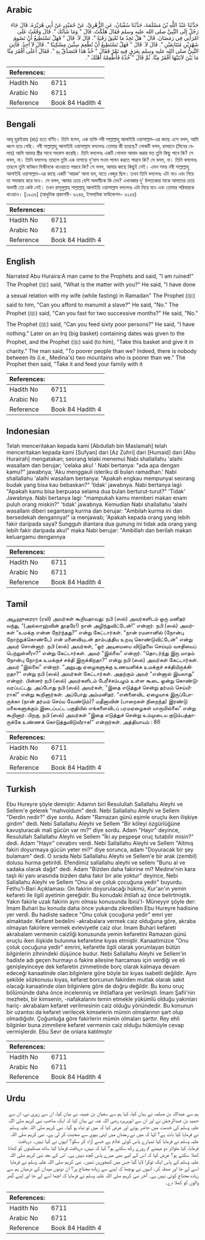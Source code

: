 ## Arabic


<div dir="rtl" lang="ar" style={{fontSize:'larger',backgroundColor:'#f8f9fa',padding:20}}>
حَدَّثَنَا عَبْدُ اللَّهِ بْنُ مَسْلَمَةَ، حَدَّثَنَا سُفْيَانُ، عَنِ الزُّهْرِيِّ، عَنْ حُمَيْدٍ، عَنْ أَبِي هُرَيْرَةَ، قَالَ جَاءَ رَجُلٌ إِلَى النَّبِيِّ صلى الله عليه وسلم فَقَالَ هَلَكْتُ‏.‏ قَالَ ‏"‏ وَمَا شَأْنُكَ ‏"‏‏.‏ قَالَ وَقَعْتُ عَلَى امْرَأَتِي فِي رَمَضَانَ‏.‏ قَالَ ‏"‏ هَلْ تَجِدُ مَا تُعْتِقُ رَقَبَةً ‏"‏‏.‏ قَالَ لاَ‏.‏ قَالَ ‏"‏ فَهَلْ تَسْتَطِيعُ أَنْ تَصُومَ شَهْرَيْنِ مُتَتَابِعَيْنِ ‏"‏‏.‏ قَالَ لاَ‏.‏ قَالَ ‏"‏ فَهَلْ تَسْتَطِيعُ أَنْ تُطْعِمَ سِتِّينَ مِسْكِينًا ‏"‏‏.‏ قَالَ لاَ أَجِدُ‏.‏ فَأُتِيَ النَّبِيُّ صلى الله عليه وسلم بِعَرَقٍ فِيهِ تَمْرٌ فَقَالَ ‏"‏ خُذْ هَذَا فَتَصَدَّقْ بِهِ ‏"‏‏.‏ فَقَالَ أَعَلَى أَفْقَرَ مِنَّا مَا بَيْنَ لاَبَتَيْهَا أَفْقَرُ مِنَّا‏.‏ ثُمَّ قَالَ ‏"‏ خُذْهُ فَأَطْعِمْهُ أَهْلَكَ ‏"‏‏.‏
</div>
<div style={{backgroundColor:'#f8f9fa',padding:20, marginBottom: 10}}><table> <thead> <tr> <th>References:</th> <th></th> </tr> </thead> <tbody><tr><td>Hadith No</td><td>6711</td></tr><tr><td>Arabic No</td><td>6711</td></tr><tr><td>Reference</td><td>Book 84 Hadith 4</td></tr></tbody></table></div>

## Bengali


<div dir="ltr" lang="bn" style={{fontSize:'larger',backgroundColor:'#f8f9fa',padding:20}}>
আবূ হুরাইরাহ (রাঃ) হতে বর্ণিত। তিনি বলেন, এক ব্যক্তি নবী সাল্লাল্লাহু আলাইহি ওয়াসাল্লাম-এর কাছে এসে বলল, আমি ধ্বংস হয়ে গেছি। নবী সাল্লাল্লাহু আলাইহি ওয়াসাল্লাম বললেনঃ তোমার কী হয়েছে? লোকটি বলল, রমযানে (দিনের বেলায়) আমি আমার স্ত্রীর সাথে সহবাস করেছি। তিনি বললেনঃ একটি গোলাম আযাদ করার মত তুমি কিছু পাবে কি? সে বলল, না। তিনি বললেনঃ তাহলে তুমি এক নাগাড়ে দু’মাস সওম পালন করতে পারবে কি? সে বলল, না। তিনি বললেনঃ তাহলে তুমি ষাটজন মিস্কীনকে খাওয়াতে পারবে কি? সে বলল, আমার কাছে কিছুই নেই। এমন সময় নবী সাল্লাল্লাহু আলাইহি ওয়াসাল্লাম-এর কাছে একটি ‘আরক’ আনা হল, যাতে খেজুর ছিল। তখন তিনি বললেনঃ এটা নাও এবং গিয়ে তা সদাকাহ করে দাও। সে বলল, আমার চেয়ে বেশি অভাবীকে কি দেব? এখানকার দু’ উপত্যকার মাঝে আমাদের চেয়ে অভাবী তো কেউ নেই। তখন রাসূলুল্লাহ্ সাল্লাল্লাহু আলাইহি ওয়াসাল্লাম বললেনঃ এটা নিয়ে যাও এবং তোমার পরিবারকে খাওয়াও। [১৯৩৬] (আধুনিক প্রকাশনী- ৬২৪৪, ইসলামিক ফাউন্ডেশন- ৬২৫৪)
</div>
<div style={{backgroundColor:'#f8f9fa',padding:20, marginBottom: 10}}><table> <thead> <tr> <th>References:</th> <th></th> </tr> </thead> <tbody><tr><td>Hadith No</td><td>6711</td></tr><tr><td>Arabic No</td><td>6711</td></tr><tr><td>Reference</td><td>Book 84 Hadith 4</td></tr></tbody></table></div>

## English


<div dir="ltr" lang="en" style={{fontSize:'larger',backgroundColor:'#f8f9fa',padding:20}}>
Narrated Abu Huraira:A man came to the Prophets and said, "I am ruined!" The Prophet (ﷺ) said, "What is the matter with you?" He said, "I have done a sexual relation with my wife (while fasting) in Ramadan" The Prophet (ﷺ) said to him, "Can you afford to manumit a slave?" He said, "No." The Prophet (ﷺ) said, "Can you fast for two successive months?" He said, "No." The Prophet (ﷺ) said, "Can you feed sixty poor persons?" He said, "I have nothing." Later on an Irq (big basket) containing dates was given to the Prophet, and the Prophet (ﷺ) said (to him), "Take this basket and give it in charity." The man said, "To poorer people than we? Indeed, there is nobody between its (i.e., Medina's) two mountains who is poorer than we." The Prophet then said, "Take it and feed your family with it
</div>
<div style={{backgroundColor:'#f8f9fa',padding:20, marginBottom: 10}}><table> <thead> <tr> <th>References:</th> <th></th> </tr> </thead> <tbody><tr><td>Hadith No</td><td>6711</td></tr><tr><td>Arabic No</td><td>6711</td></tr><tr><td>Reference</td><td>Book 84 Hadith 4</td></tr></tbody></table></div>

## Indonesian


<div dir="ltr" lang="id" style={{fontSize:'larger',backgroundColor:'#f8f9fa',padding:20}}>
Telah menceritakan kepada kami [Abdullah bin Maslamah] telah menceritakan kepada kami [Sufyan] dari [Az Zuhri] dari [Humaid] dari [Abu Hurairah] mengatakan; seorang lelaki menemui Nabi shallallahu 'alaihi wasallam dan berujar; 'celaka aku! ' Nabi bertanya: "ada apa dengan kamu?" jawabnya; 'Aku menggauli isteriku di bulan ramadhan.' Nabi shallallahu 'alaihi wasallam bertanya: "Apakah engkau mempunyai seorang budak yang bisa kau bebaskan?" 'tidak' jawabnya. Nabi bertanya lagi: "Apakah kamu bisa berpuasa selama dua bulan berturut-turut?" 'Tidak' Jawabnya. Nabi bertanya lagi: "mampukah kamu memberi makan enam puluh orang miskin?" 'tidak' jawabnya. Kemudian Nabi shallallahu 'alaihi wasallam diberi segantang kurma dan berujar: "Ambilah kurma ini dan bersedekah dengannya!" ia menjawab; 'Apakah kepada orang yang lebih fakir daripada saya? Sungguh diantara dua gunung ini tidak ada orang yang lebih fakir daripada aku!" maka Nabi berujar: "Ambillah dan berilah makan keluargamu dengannya
</div>
<div style={{backgroundColor:'#f8f9fa',padding:20, marginBottom: 10}}><table> <thead> <tr> <th>References:</th> <th></th> </tr> </thead> <tbody><tr><td>Hadith No</td><td>6711</td></tr><tr><td>Arabic No</td><td>6711</td></tr><tr><td>Reference</td><td>Book 84 Hadith 4</td></tr></tbody></table></div>

## Tamil


<div dir="ltr" lang="ta" style={{fontSize:'larger',backgroundColor:'#f8f9fa',padding:20}}>
அபூஹுரைரா (ரலி) அவர்கள் கூறியதாவது: நபி (ஸல்) அவர்களிடம் ஒரு மனிதர் வந்து, “(அல்லாஹ்வின் தூதரே!) நான் அழிந்துவிட்டேன்!” என்றார். நபி (ஸல்) அவர்கள் “உமக்கு என்ன நேர்ந்தது?” என்று கேட்டார்கள். “நான் ரமளானில் (நோன்பு நோற்றுக்கொண்டே) என் மனைவியுடன் தாம்பத்திய உறவு கொண்டுவிட்டேன்” என்று அவர் சொன்னார். நபி (ஸல்) அவர்கள், “ஓர் அடிமையை விடுதலை செய்யும் வசதியைப் பெற்றுள்ளீரா?” என்று கேட்டார்கள். அவர் “இல்லை” என்றார். “தொடர்ந்து இரு மாதம் நோன்பு நோற்க உமக்குச் சக்தி இருக்கிறதா?” என்று நபி (ஸல்) அவர்கள் கேட்டார்கள். அவர் “இல்லை” என்றார். “அறுபது ஏழைகளுக்கு உணவளிக்க உமக்குச் சக்தியிருக்கிறதா?” என்று நபி (ஸல்) அவர்கள் கேட்டார்கள். அதற்கும் அவர் “என்னால் இயலாது” என்றார். பின்னர் நபி (ஸல்) அவர்களிடம் பேரீச்சம்பழம் உள்ள கூடை ஒன்று கொண்டுவரப்பட்டது. அப்போது நபி (ஸல்) அவர்கள், “இதை எடுத்துச் சென்று தர்மம் செய்வீராக!” என்று கூறினார்கள். அப்போது அம்மனிதர். “என்னைவிட ஏழையாக இருப்போருக்கா (நான் தர்மம் செய்ய வேண்டும்)? மதீனாவின் (பாறைகள் நிறைந்த) இரண்டு மலைகளுக்கும் இடைப்பட்ட பகுதியில் எங்களைவிடப் பரமஏழைகள் யாருமில்லை” என்று கூறினார். பிறகு, நபி (ஸல்) அவர்கள் “இதை எடுத்துச் சென்று உம்முடைய குடும்பத்தாருக்கே உண்ணக் கொடுத்துவிடுவீராக!” என்றார்கள். அத்தியாயம் : 86
</div>
<div style={{backgroundColor:'#f8f9fa',padding:20, marginBottom: 10}}><table> <thead> <tr> <th>References:</th> <th></th> </tr> </thead> <tbody><tr><td>Hadith No</td><td>6711</td></tr><tr><td>Arabic No</td><td>6711</td></tr><tr><td>Reference</td><td>Book 84 Hadith 4</td></tr></tbody></table></div>

## Turkish


<div dir="ltr" lang="tr" style={{fontSize:'larger',backgroundColor:'#f8f9fa',padding:20}}>
Ebu Hureyre şöyle demiştir: Adamın biri Resulullah Sallallahu Aleyhi ve Sellem'e gelerek "mahvoldum" dedi. Nebi Sallallahu Aleyhi ve Sellem "Derdin nedir?" diye sordu. Adam "Ramazan günü eşimle oruçlu iken ilişkiye girdim" dedi. Nebi Sallallahu Aleyhi ve Sellem "Bir köleyi özgürlüğüne kavuşturacak mali gücün var mı?" diye sordu. Adam "Hayır" deyince, Resulullah Sallallahu Aleyhi ve Sellem "İki ay peşpeşe oruç tutabilir misin?" dedi. Adam "Hayır" cevabını verdi. Nebi Sallallahu Aleyhi ve Sellem "Altmış fakiri doyurmaya gücün yeter mi?" diye sorunca, adam "Doyuracak bir şey bulamam" dedi. O sırada Nebi Sallallahu Aleyhi ve Sellem'e bir arak (zembil) dolusu hurma getirildi. Efendimiz sallallahu aleyhi ve sellenı "Bunu al ve sadaka olarak dağıt" dedi. Adam "Bizden daha fakirine mi? Medine'nin kara taşlı iki yanı arasında bizden daha fakir bir aile yoktur" deyince, Nebi Sallallahu Aleyhi ve Sellem "Onu al ve çoluk çocuğuna yedir" buyurdu. Fethu'l-Bari Açıklaması: On fakirin doyurulacağı hükmü, Kur'an'ın yemin kefareti ile ilgili ayetinin gereğidir. Bu konudaki ihtilafı az önce belirtmiştik. Yakın fakirle uzak fakirin aynı olması konusunda İbnü'l- Müneyyir şöyle der: İmam Buhari bu konuda daha önce yukarıda zikredilen Ebu Hureyre hadisine yer verdi. Bu hadiste sadece "Onu çoluk çocuğuna yedir" emri yer almaktadır. Kefaret bedelini -akrabalara vermek caiz olduğuna göre, akraba olmayan fakirlere vermek evleviyetle caiz olur. İmam Buhari kefareti akrabalam vermenin caizliği konusunda yemin kefaretini Ramazan günü oruçlu iken ilişkide bulunma kefaretine kıyas etmiştir. Kanaatimizce "Onu çoluk çocuğuna yedir" emrini, kefaretle ilgili olarak yorumlayan bütün bilginlerin zihnindeki düşünce budur. Nebi Sallallahu Aleyhi ve Sellem'in hadiste adı geçen hurmayı o fakire ailesine harcaması için verdiği ve eli genişleyinceye dek kefaretin zimmetinde borç olarak kalmaya devam edeceği kanaatinde olan bilginlere göre böyle bir kıyas isabetli değildir. Aynı şekilde sözkonusu kıyas, kefaret borcunun fakirden mutlak olarak sakıt olacağı kanaatinde olan bilginlere göre de doğru değildir. Bu konu oruç bölümünde daha önce incelenmiş ve ihtilaflara yer verilmişti. İmam Şafii'nin mezhebi, bir kimsenin, -nafakalarını temin etmekle yükümlü olduğu yakınları hariç- akrabalam kefaret verilmesinin caiz olduğu yönündedir. Bu konunun bir uzantısı da kefaret verilecek kimselerin mümin olmalarının şart olup olmadığıdır. Çoğunluğa göre fakirIerin mümin olmaları şarttır. Rey ehli bilginler buna zimmliere kefaret vermenin caiz olduğu hükmüyle cevap vermişlerdir. Ebu Sevr de onlara katılmıştır
</div>
<div style={{backgroundColor:'#f8f9fa',padding:20, marginBottom: 10}}><table> <thead> <tr> <th>References:</th> <th></th> </tr> </thead> <tbody><tr><td>Hadith No</td><td>6711</td></tr><tr><td>Arabic No</td><td>6711</td></tr><tr><td>Reference</td><td>Book 84 Hadith 4</td></tr></tbody></table></div>

## Urdu


<div dir="rtl" lang="ur" style={{fontSize:'larger',backgroundColor:'#f8f9fa',padding:20}}>
ہم سے عبداللہ بن مسلمہ نے بیان کیا، کہا ہم سے سفیان بن عیینہ نے بیان کیا، ان سے زہری نے، ان سے حمید بن عبدالرحمٰن نے اور ان سے ابوہریرہ رضی اللہ عنہ نے بیان کیا کہ ایک صاحب نبی کریم صلی اللہ علیہ وسلم کی خدمت میں حاضر ہوئے اور عرض کیا کہ میں تو تباہ ہو گیا۔ نبی کریم صلی اللہ علیہ وسلم نے فرمایا کیا بات ہے؟ کہا کہ میں نے رمضان میں اپنی بیوی سے صحبت کر لی ہے۔ نبی کریم صلی اللہ علیہ وسلم نے فرمایا کیا تمہارے پاس کوئی غلام ہے جسے آزاد کر سکو؟ انہوں نے کہا نہیں۔ دریافت فرمایا، کیا متواتر دو مہینے تم روزے رکھ سکتے ہو؟ کہا کہ نہیں، دریافت فرمایا کیا ساٹھ مسکینوں کو کھانا کھلا سکتے ہو؟ عرض کیا کہ اس کے لیے بھی میرے پاس کچھ نہیں ہے۔ اس کے بعد نبی کریم صلی اللہ علیہ وسلم کے پاس ایک ٹوکرا لایا گیا جس میں کھجوریں تھیں۔ نبی کریم صلی اللہ علیہ وسلم نے فرمایا اسے لے جا اور صدقہ کر۔ انہوں نے پوچھا کہ اپنے سے زیادہ محتاج پر؟ ان دونوں میدان کے درمیان ہم سے زیادہ محتاج کوئی نہیں ہے۔ آخر نبی کریم صلی اللہ علیہ وسلم نے فرمایا کہ اچھا اسے لے جا اور اپنے گھر والوں کو کھلا دے۔
</div>
<div style={{backgroundColor:'#f8f9fa',padding:20, marginBottom: 10}}><table> <thead> <tr> <th>References:</th> <th></th> </tr> </thead> <tbody><tr><td>Hadith No</td><td>6711</td></tr><tr><td>Arabic No</td><td>6711</td></tr><tr><td>Reference</td><td>Book 84 Hadith 4</td></tr></tbody></table></div>